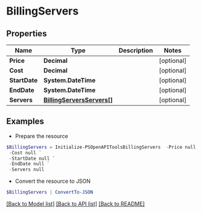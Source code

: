 # BillingServers
## Properties

Name | Type | Description | Notes
------------ | ------------- | ------------- | -------------
**Price** | **Decimal** |  | [optional] 
**Cost** | **Decimal** |  | [optional] 
**StartDate** | **System.DateTime** |  | [optional] 
**EndDate** | **System.DateTime** |  | [optional] 
**Servers** | [**BillingServersServers[]**](BillingServersServers.md) |  | [optional] 

## Examples

- Prepare the resource
```powershell
$BillingServers = Initialize-PSOpenAPIToolsBillingServers  -Price null `
 -Cost null `
 -StartDate null `
 -EndDate null `
 -Servers null
```

- Convert the resource to JSON
```powershell
$BillingServers | ConvertTo-JSON
```

[[Back to Model list]](../README.md#documentation-for-models) [[Back to API list]](../README.md#documentation-for-api-endpoints) [[Back to README]](../README.md)

